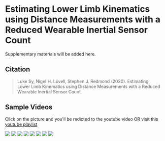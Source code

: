 # Estimating Lower Limb Kinematics using Distance Measurements with a Reduced Wearable Inertial Sensor Count

Supplementary materials will be added here.

## Citation
> Luke Sy, Nigel H. Lovell, Stephen J. Redmond (2020). Estimating Lower Limb Kinematics using Distance Measurements with a Reduced Wearable Inertial Sensor Count.

## Sample Videos

Click on the picture and you'll be redicted to the youtube video OR visit this [youtube playlist](https://www.youtube.com/playlist?list=PLu9_espQRgXUmuI6InUvkgxKjGaYP_DOF)

[![](http://img.youtube.com/vi/sWT8i6ulp_g/0.jpg)](https://youtu.be/sWT8i6ulp_g)
[![](http://img.youtube.com/vi/sRP94Yne8zE/0.jpg)](https://youtu.be/sRP94Yne8zE)
[![](http://img.youtube.com/vi/pNQ3YKufuYo/0.jpg)](https://youtu.be/pNQ3YKufuYo)
[![](http://img.youtube.com/vi/WxWtfpvK3KM/0.jpg)](https://youtu.be/WxWtfpvK3KM)
[![](http://img.youtube.com/vi/SEBSWkjONJg/0.jpg)](https://youtu.be/SEBSWkjONJg)
[![](http://img.youtube.com/vi/gTutnxXnaCw/0.jpg)](https://youtu.be/gTutnxXnaCw)
[![](http://img.youtube.com/vi/AAh6NTwTgVA/0.jpg)](https://youtu.be/AAh6NTwTgVA)
[![](http://img.youtube.com/vi/FAO0uzS7bNU/0.jpg)](https://youtu.be/FAO0uzS7bNU)
